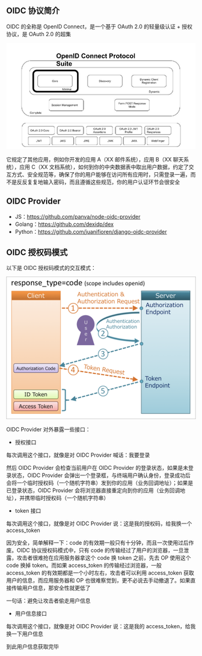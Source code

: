 ## OIDC 协议简介

OIDC 的全称是 OpenID Connect，是一个基于 OAuth 2.0 的轻量级认证 + 授权协议，是 OAuth 2.0 的超集

![img](.assets/OIDC/up-b40c2387325cbffee55db8a4cb575fea997.png)

它规定了其他应用，例如你开发的应用 A（XX 邮件系统），应用 B（XX 聊天系统），应用 C（XX 文档系统），如何到你的中央数据表中取出用户数据，约定了交互方式、安全规范等，确保了你的用户能够在访问所有应用时，只需登录一遍，而不是反反复复地输入密码，而且遵循这些规范，你的用户认证环节会很安全

## OIDC Provider

- JS：<https://github.com/panva/node-oidc-provider>
- Golang：<https://github.com/dexidp/dex>
- Python：<https://github.com/juanifioren/django-oidc-provider>

## OIDC 授权码模式

以下是 OIDC 授权码模式的交互模式：

![img](.assets/OIDC/up-41f4544a58675d5582c01afdc69e2f4e5e4.png)



OIDC Provider 对外暴露一些接口：

- 授权接口

每次调用这个接口，就像是对 OIDC Provider 喊话：我要登录

然后 OIDC Provider 会检查当前用户在 OIDC Provider 的登录状态，如果是未登录状态，OIDC Provider 会弹出一个登录框，与终端用户确认身份，登录成功后会将一个临时授权码（一个随机字符串）发到你的应用（业务回调地址）；如果是已登录状态，OIDC Provider 会将浏览器直接重定向到你的应用（业务回调地址），并携带临时授权码（一个随机字符串）

- token 接口

每次调用这个接口，就像是对 OIDC Provider 说：这是我的授权码，给我换一个 access_token

因为安全，简单解释一下：code 的有效期一般只有十分钟，而且一次使用过后作废。OIDC 协议授权码模式中，只有 code 的传输经过了用户的浏览器，一旦泄露，攻击者很难抢在应用服务器拿这个 code 换 token 之前，先去 OP 使用这个 code 换掉 token。而如果 access_token 的传输经过浏览器，一般 access_token 的有效期都是一个小时左右，攻击者可以利用 access_token 获取用户的信息，而应用服务器和 OP 也很难察觉到，更不必说去手动撤退了。如果直接传输用户信息，那安全性就更低了

一句话：避免让攻击者偷走用户信息

- 用户信息接口

每次调用这个接口，就像是对 OIDC Provider 说：这是我的 access_token，给我换一下用户信息

到此用户信息获取完毕
